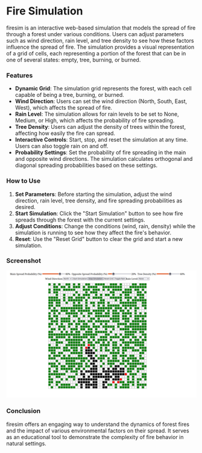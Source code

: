 # Fire Simulation

firesim is an interactive web-based simulation that models the spread of fire through a forest under various conditions. Users can adjust parameters such as wind direction, rain level, and tree density to see how these factors influence the spread of fire. The simulation provides a visual representation of a grid of cells, each representing a portion of the forest that can be in one of several states: empty, tree, burning, or burned.      
                                                                              
### Features                                                              
                                                                              
- **Dynamic Grid**: The simulation grid represents the forest, with each cell capable of being a tree, burning, or burned.                           
- **Wind Direction**: Users can set the wind direction (North, South, East, West), which affects the spread of fire.                                    
- **Rain Level**: The simulation allows for rain levels to be set to None, Medium, or High, which affects the probability of fire spreading.           
- **Tree Density**: Users can adjust the density of trees within the forest, affecting how easily the fire can spread.                           
- **Interactive Controls**: Start, stop, and reset the simulation at any time. Users can also toggle rain on and off.                                
- **Probability Settings**: Set the probability of fire spreading in the main and opposite wind directions. The simulation calculates orthogonal and diagonal spreading probabilities based on these settings.                   
                                                                              
### How to Use                                                            
                                                                              
1. **Set Parameters**: Before starting the simulation, adjust the wind direction, rain level, tree density, and fire spreading probabilities as desired.                                                                    
2. **Start Simulation**: Click the "Start Simulation" button to see how fire spreads through the forest with the current settings.
3. **Adjust Conditions**: Change the conditions (wind, rain, density) while the simulation is running to see how they affect the fire's behavior. 
4. **Reset**: Use the "Reset Grid" button to clear the grid and start a new simulation.                                                             
                                                                              
### Screenshot                                                   
                                                                              
![firesim screenshot](https://raw.githubusercontent.com/ldubost/firesim/main/firesim.png)
                                                                          
### Conclusion                                                            
                                                                              
firesim offers an engaging way to understand the dynamics of forest fires and the impact of various environmental factors on their spread. It serves as an educational tool to demonstrate the complexity of fire behavior in natural settings.                                                           
                                     
